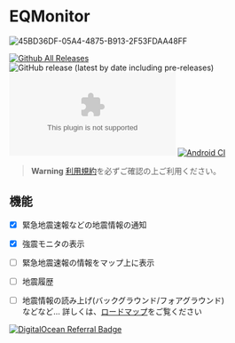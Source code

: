 # EQMonitor  
![45BD36DF-05A4-4875-B913-2F53FDAA48FF](https://user-images.githubusercontent.com/73390859/183258345-ac71c9ca-b794-4c00-bd7d-a9a20693464e.png)



[![Github All Releases](https://img.shields.io/github/downloads/EQMonitor/EQMonitor/total.svg)]()   ![GitHub release (latest by date including pre-releases)](https://img.shields.io/github/v/release/EQMonitor/EQMonitor?color=blue&include_prereleases&label=Release)
![GitHub release (latest by date and asset including pre-releases)](https://img.shields.io/github/downloads-pre/EQMonitor/EQMonitor/latest/app-release.apk)
[![Android CI](https://github.com/EQMonitor/EQMonitor/actions/workflows/flutter_build.yaml/badge.svg)](https://github.com/EQMonitor/EQMonitor/actions/workflows/flutter_build.yaml)

> **Warning**
> [利用規約](https://github.com/EQMonitor/EQMonitor/blob/main/docs/policy.md)を必ずご確認の上ご利用ください。

## 機能
- [x] 緊急地震速報などの地震情報の通知
- [x] 強震モニタの表示
- [ ] 緊急地震速報の情報をマップ上に表示
- [ ] 地震履歴
- [ ] 地震情報の読み上げ(バックグラウンド/フォアグラウンド)   
などなど… 詳しくは、[ロードマップ](https://github.com/EQMonitor/EQMonitor/issues/89)をご覧ください


[![DigitalOcean Referral Badge](https://web-platforms.sfo2.cdn.digitaloceanspaces.com/WWW/Badge%201.svg)](https://www.digitalocean.com/?refcode=642cebc69a3e&utm_campaign=Referral_Invite&utm_medium=Referral_Program&utm_source=badge)
